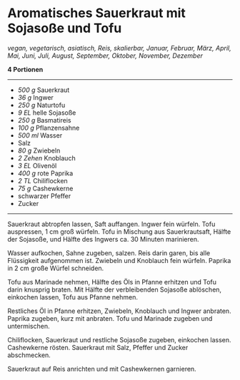 # Aromatisches Sauerkraut mit Sojasoße und Tofu

*vegan, vegetarisch, asiatisch, Reis, skalierbar, Januar, Februar, März, April, Mai, Juni, Juli, August, September, Oktober, November, Dezember*

**4 Portionen**

---

- *500 g* Sauerkraut
- *36 g* Ingwer
- *250 g* Naturtofu
- *9 EL* helle Sojasoße
- *250 g* Basmatireis
- *100 g* Pflanzensahne
- *500 ml* Wasser
- Salz
- *80 g* Zwiebeln
- *2 Zehen* Knoblauch
- *3 EL* Olivenöl
- *400 g* rote Paprika
- *2 TL* Chiliflocken
- *75 g* Cashewkerne
- schwarzer Pfeffer
- Zucker

---

Sauerkraut abtropfen lassen, Saft auffangen. Ingwer fein würfeln. Tofu auspressen, 1 cm groß würfeln. Tofu in Mischung aus Sauerkrautsaft, Hälfte der Sojasoße, und Hälfte des Ingwers ca. 30 Minuten marinieren.

Wasser aufkochen, Sahne zugeben, salzen. Reis darin garen, bis alle Flüssigkeit aufgenommen ist. Zwiebeln und Knoblauch fein würfeln. Paprika in 2 cm große Würfel schneiden.

Tofu aus Marinade nehmen, Hälfte des Öls in Pfanne erhitzen und Tofu darin knusprig braten. Mit Hälfte der verbleibenden Sojasoße ablöschen, einkochen lassen, Tofu aus Pfanne nehmen.

Restliches Öl in Pfanne erhitzen, Zwiebeln, Knoblauch und Ingwer anbraten. Paprika zugeben, kurz mit anbraten. Tofu und Marinade zugeben und untermischen.

Chiliflocken, Sauerkraut und restliche Sojasoße zugeben, einkochen lassen. Cashewkerne rösten. Sauerkraut mit Salz, Pfeffer und Zucker abschmecken.

Sauerkraut auf Reis anrichten und mit Cashewkernen garnieren.
